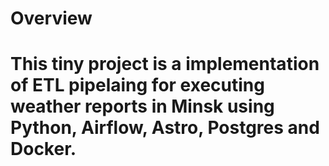 Overview
========

This tiny project is a implementation of ETL pipelaing for executing weather reports in Minsk using Python, Airflow, Astro, Postgres and Docker.
================
